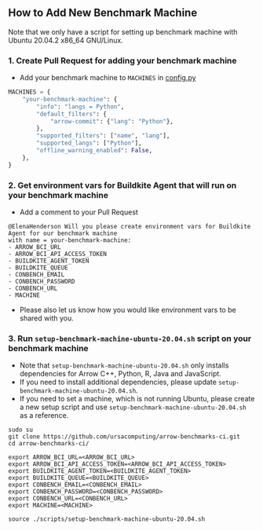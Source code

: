 ## How to Add New Benchmark Machine

Note that we only have a script for setting up benchmark machine with Ubuntu 20.04.2 x86_64 GNU/Linux.

### 1. Create Pull Request for adding your benchmark machine
- Add your benchmark machine to `MACHINES` in [config.py](../config.py)
```python
MACHINES = {
    "your-benchmark-machine": {
        "info": "langs = Python",
        "default_filters": {
            "arrow-commit": {"lang": "Python"},
        },
        "supported_filters": ["name", "lang"],
        "supported_langs": ["Python"],
        "offline_warning_enabled": False,
    },
}

```
### 2. Get environment vars for Buildkite Agent that will run on your benchmark machine
- Add a comment to your Pull Request
```
@ElenaHenderson Will you please create environment vars for Buildkite Agent for our benchmark machine 
with name = your-benchmark-machine:
- ARROW_BCI_URL
- ARROW_BCI_API_ACCESS_TOKEN
- BUILDKITE_AGENT_TOKEN
- BUILDKITE_QUEUE
- CONBENCH_EMAIL
- CONBENCH_PASSWORD
- CONBENCH_URL
- MACHINE
```
- Please also let us know how you would like environment vars to be shared with you.

### 3. Run `setup-benchmark-machine-ubuntu-20.04.sh` script on your benchmark machine
- Note that `setup-benchmark-machine-ubuntu-20.04.sh` only installs dependencies for Arrow C++, Python, R, Java and JavaScript.
- If you need to install additional dependencies, please update `setup-benchmark-machine-ubuntu-20.04.sh`. 
- If you need to set a machine, which is not running Ubuntu, please create a new setup script 
and use `setup-benchmark-machine-ubuntu-20.04.sh` as a reference.
```shell script
sudo su
git clone https://github.com/ursacomputing/arrow-benchmarks-ci.git
cd arrow-benchmarks-ci/

export ARROW_BCI_URL=<ARROW_BCI_URL>
export ARROW_BCI_API_ACCESS_TOKEN=<ARROW_BCI_API_ACCESS_TOKEN>
export BUILDKITE_AGENT_TOKEN=<BUILDKITE_AGENT_TOKEN>
export BUILDKITE_QUEUE=<BUILDKITE_QUEUE>
export CONBENCH_EMAIL=<CONBENCH_EMAIL>
export CONBENCH_PASSWORD=<CONBENCH_PASSWORD>
export CONBENCH_URL=<CONBENCH_URL>
export MACHINE=<MACHINE>

source ./scripts/setup-benchmark-machine-ubuntu-20.04.sh
```
